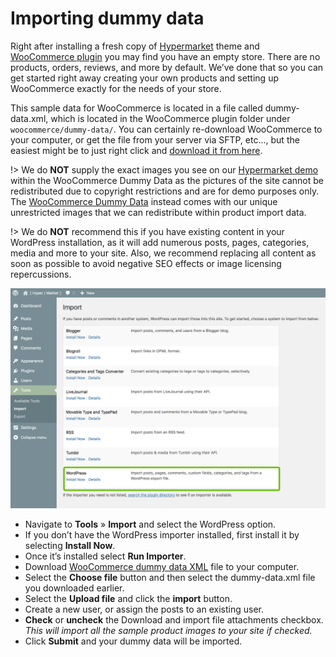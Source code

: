 # Importing dummy data

Right after installing a fresh copy of [Hypermarket](https://wordpress.org/themes/hypermarket/) theme and [WooCommerce plugin](https://wordpress.org/plugins/woocommerce/) you may find you have an empty store. There are no products, orders, reviews, and more by default. We’ve done that so you can get started right away creating your own products and setting up WooCommerce exactly for the needs of your store.

This sample data for WooCommerce is located in a file called dummy-data.xml, which is located in the WooCommerce plugin folder under ```woocommerce/dummy-data/```. You can certainly re-download WooCommerce to your computer, or get the file from your server via SFTP, etc…, but the easiest might be to just right click and [download it from here](https://plugins.svn.wordpress.org/woocommerce/tags/3.0.0/dummy-data/dummy-data.xml?dl=1).

!> We do **NOT** supply the exact images you see on our [Hypermarket demo](https://demo.mypreview.one/hypermarket) within the WooCommerce Dummy Data as the pictures of the site cannot be redistributed due to copyright restrictions and are for demo purposes only. The [WooCommerce Dummy Data](https://plugins.svn.wordpress.org/woocommerce/tags/3.0.0/dummy-data/dummy-data.xml?dl=1) instead comes with our unique unrestricted images that we can redistribute within product import data.

!> We do **NOT** recommend this if you have existing content in your WordPress installation, as it will add numerous posts, pages, categories, media and more to your site. Also, we recommend replacing all content as soon as possible to avoid negative SEO effects or image licensing repercussions.

![Importing WooCommerce Dummy Data](img/import-woocommerce-dummy-data.png)

* Navigate to **Tools** » **Import** and select the WordPress option.
* If you don’t have the WordPress importer installed, first install it by selecting **Install Now**.
* Once it’s installed select **Run Importer**.
* Download [WooCommerce dummy data XML](https://plugins.svn.wordpress.org/woocommerce/tags/3.0.0/dummy-data/dummy-data.xml?dl=1) file to your computer.
* Select the **Choose file** button and then select the dummy-data.xml file you downloaded earlier.
* Select the **Upload file** and click the **import** button.
* Create a new user, or assign the posts to an existing user.
* **Check** or **uncheck** the Download and import file attachments checkbox.<br/>
*This will import all the sample product images to your site if checked.*
* Click **Submit** and your dummy data will be imported.
